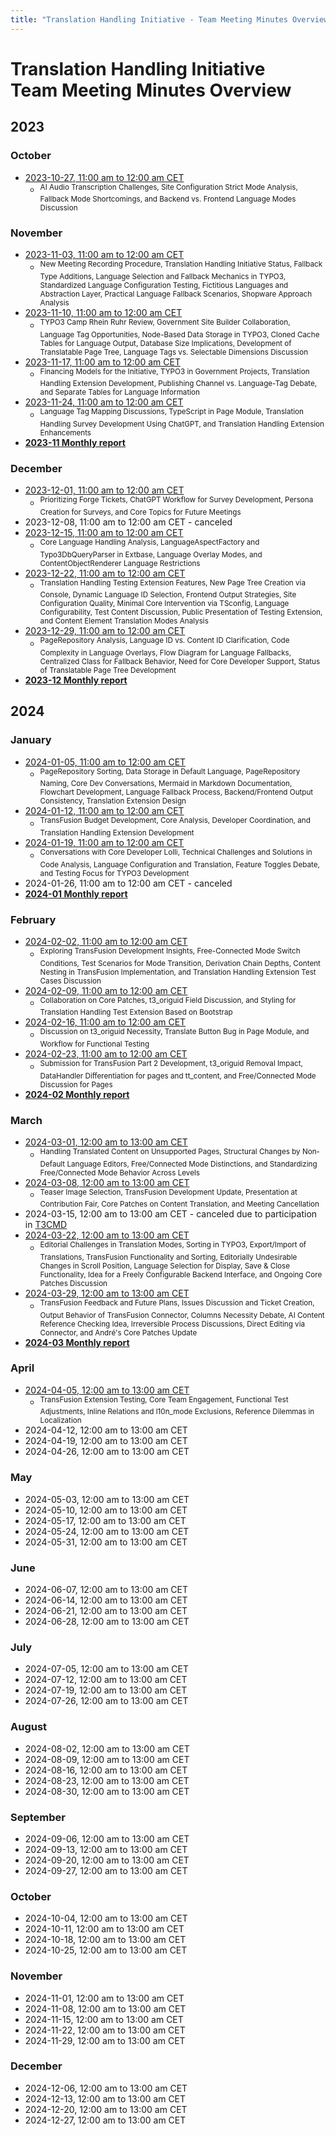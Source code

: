 ```yaml
---
title: "Translation Handling Initiative - Team Meeting Minutes Overview"
---
```


# Translation Handling Initiative<br>Team Meeting Minutes Overview

## 2023

### October
- [2023-10-27, 11:00 am to 12:00 am CET](https://notes.typo3.org/s/qJAh9gC9L)
  - <sup>AI Audio Transcription Challenges, Site Configuration Strict Mode Analysis, Fallback Mode Shortcomings, and Backend vs. Frontend Language Modes Discussion</sup>

### November
- [2023-11-03, 11:00 am to 12:00 am CET](https://notes.typo3.org/s/SzDskOKpk)
  - <sup>New Meeting Recording Procedure, Translation Handling Initiative Status, Fallback Type Additions, Language Selection and Fallback Mechanics in TYPO3, Standardized Language Configuration Testing, Fictitious Languages and Abstraction Layer, Practical Language Fallback Scenarios, Shopware Approach Analysis</sup>
- [2023-11-10, 11:00 am to 12:00 am CET](https://notes.typo3.org/s/Bz_kQTCni)
  - <sup>TYPO3 Camp Rhein Ruhr Review, Government Site Builder Collaboration, Language Tag Opportunities, Node-Based Data Storage in TYPO3, Cloned Cache Tables for Language Output, Database Size Implications, Development of Translatable Page Tree, Language Tags vs. Selectable Dimensions Discussion</sup>
- [2023-11-17, 11:00 am to 12:00 am CET](https://notes.typo3.org/s/Byd1uYnx9)
  - <sup>Financing Models for the Initiative, TYPO3 in Government Projects, Translation Handling Extension Development, Publishing Channel vs. Language-Tag Debate, and Separate Tables for Language Information</sup>
- [2023-11-24, 11:00 am to 12:00 am CET](https://notes.typo3.org/s/06W-G1LPV)
  - <sup>Language Tag Mapping Discussions, TypeScript in Page Module, Translation Handling Survey Development Using ChatGPT, and Translation Handling Extension Enhancements</sup>
- [**2023-11 Monthly report**](https://notes.typo3.org/s/lkbg79HW7)

### December
- [2023-12-01, 11:00 am to 12:00 am CET](https://notes.typo3.org/s/L1aLsRB1_)
  - <sup>Prioritizing Forge Tickets, ChatGPT Workflow for Survey Development, Persona Creation for Surveys, and Core Topics for Future Meetings</sup>
- 2023-12-08, 11:00 am to 12:00 am CET - canceled
- [2023-12-15, 11:00 am to 12:00 am CET](https://notes.typo3.org/s/ddSKDuz1Q)
  - <sup>Core Language Handling Analysis, LanguageAspectFactory and Typo3DbQueryParser in Extbase, Language Overlay Modes, and ContentObjectRenderer Language Restrictions</sup>
- [2023-12-22, 11:00 am to 12:00 am CET](https://notes.typo3.org/s/lbLlUw9-6)
  - <sup>Translation Handling Testing Extension Features, New Page Tree Creation via Console, Dynamic Language ID Selection, Frontend Output Strategies, Site Configuration Quality, Minimal Core Intervention via TSconfig, Language Configurability, Test Content Discussion, Public Presentation of Testing Extension, and Content Element Translation Modes Analysis</sup>
- [2023-12-29, 11:00 am to 12:00 am CET](https://notes.typo3.org/s/8gjJkDDt_)
  - <sup>PageRepository Analysis, Language ID vs. Content ID Clarification, Code Complexity in Language Overlays, Flow Diagram for Language Fallbacks, Centralized Class for Fallback Behavior, Need for Core Developer Support, Status of Translatable Page Tree Development</sup>
- [**2023-12 Monthly report**](https://notes.typo3.org/s/jGG57HTO1)

## 2024

### January
- [2024-01-05, 11:00 am to 12:00 am CET](https://notes.typo3.org/s/q1euU_wMt)
  - <sup>PageRepository Sorting, Data Storage in Default Language, PageRepository Naming, Core Dev Conversations, Mermaid in Markdown Documentation, Flowchart Development, Language Fallback Process, Backend/Frontend Output Consistency, Translation Extension Design</sup>
- [2024-01-12, 11:00 am to 12:00 am CET](https://notes.typo3.org/s/ANe0QizZ2)
  - <sup>TransFusion Budget Development, Core Analysis, Developer Coordination, and Translation Handling Extension Development</sup>
- [2024-01-19, 11:00 am to 12:00 am CET](https://notes.typo3.org/s/sEONb4kd6)
  - <sup>Conversations with Core Developer Lolli, Technical Challenges and Solutions in Code Analysis, Language Configuration and Translation, Feature Toggles Debate, and Testing Focus for TYPO3 Development</sup>
- 2024-01-26, 11:00 am to 12:00 am CET - canceled
- [**2024-01 Monthly report**](https://notes.typo3.org/s/mbML1ruZC)

### February
- [2024-02-02, 11:00 am to 12:00 am CET](https://notes.typo3.org/s/AhsOuu4sc)
  - <sup>Exploring TransFusion Development Insights, Free-Connected Mode Switch Conditions, Test Scenarios for Mode Transition, Derivation Chain Depths, Content Nesting in TransFusion Implementation, and Translation Handling Extension Test Cases Discussion</sup>
- [2024-02-09, 11:00 am to 12:00 am CET](https://notes.typo3.org/s/XjJRqypcF)
  - <sup>Collaboration on Core Patches, t3_origuid Field Discussion, and Styling for Translation Handling Test Extension Based on Bootstrap</sup>
- [2024-02-16, 11:00 am to 12:00 am CET](https://notes.typo3.org/s/OOMfIRbU9)
  - <sup>Discussion on t3_origuid Necessity, Translate Button Bug in Page Module, and Workflow for Functional Testing</sup>
- [2024-02-23, 11:00 am to 12:00 am CET](https://notes.typo3.org/s/PcznGvQa4)
  - <sup>Submission for TransFusion Part 2 Development, t3_origuid Removal Impact, DataHandler Differentiation for pages and tt_content, and Free/Connected Mode Discussion for Pages</sup>
- [**2024-02 Monthly report**](https://notes.typo3.org/s/UExP2O4-i)

### March
- [2024-03-01, 12:00 am to 13:00 am CET](https://notes.typo3.org/s/dYLClg7ji)
  - <sup>Handling Translated Content on Unsupported Pages, Structural Changes by Non-Default Language Editors, Free/Connected Mode Distinctions, and Standardizing Free/Connected Mode Behavior Across Levels</sup>
- [2024-03-08, 12:00 am to 13:00 am CET](https://notes.typo3.org/s/K7A5AG42z)
  - <sup>Teaser Image Selection, TransFusion Development Update, Presentation at Contribution Fair, Core Patches on Content Translation, and Meeting Cancellation</sup>
- 2024-03-15, 12:00 am to 13:00 am CET - canceled due to participation in [T3CMD](https://typo3-camp-mitteldeutschland.de/)
- [2024-03-22, 12:00 am to 13:00 am CET](https://notes.typo3.org/s/kqdwFxW1m)
  - <sup>Editorial Challenges in Translation Modes, Sorting in TYPO3, Export/Import of Translations, TransFusion Functionality and Sorting, Editorially Undesirable Changes in Scroll Position, Language Selection for Display, Save & Close Functionality, Idea for a Freely Configurable Backend Interface, and Ongoing Core Patches Discussion</sup>
- [2024-03-29, 12:00 am to 13:00 am CET](https://notes.typo3.org/s/zwPjAXMLw)
  - <sup>TransFusion Feedback and Future Plans, Issues Discussion and Ticket Creation, Output Behavior of TransFusion Connector, Columns Necessity Debate, AI Content Reference Checking Idea, Irreversible Process Discussions, Direct Editing via Connector, and André's Core Patches Update</sup>
- [**2024-03 Monthly report**](https://notes.typo3.org/s/1G4RXPFo0)

### April
- [2024-04-05, 12:00 am to 13:00 am CET](https://notes.typo3.org/s/D6Pwmi6Pi)
  - <sup>TransFusion Extension Testing, Core Team Engagement, Functional Test Adjustments, Inline Relations and l10n_mode Exclusions, Reference Dilemmas in Localization</sup>
- 2024-04-12, 12:00 am to 13:00 am CET
- 2024-04-19, 12:00 am to 13:00 am CET
- 2024-04-26, 12:00 am to 13:00 am CET

### May
- 2024-05-03, 12:00 am to 13:00 am CET
- 2024-05-10, 12:00 am to 13:00 am CET
- 2024-05-17, 12:00 am to 13:00 am CET
- 2024-05-24, 12:00 am to 13:00 am CET
- 2024-05-31, 12:00 am to 13:00 am CET

### June
- 2024-06-07, 12:00 am to 13:00 am CET
- 2024-06-14, 12:00 am to 13:00 am CET
- 2024-06-21, 12:00 am to 13:00 am CET
- 2024-06-28, 12:00 am to 13:00 am CET

### July
- 2024-07-05, 12:00 am to 13:00 am CET
- 2024-07-12, 12:00 am to 13:00 am CET
- 2024-07-19, 12:00 am to 13:00 am CET
- 2024-07-26, 12:00 am to 13:00 am CET

### August
- 2024-08-02, 12:00 am to 13:00 am CET
- 2024-08-09, 12:00 am to 13:00 am CET
- 2024-08-16, 12:00 am to 13:00 am CET
- 2024-08-23, 12:00 am to 13:00 am CET
- 2024-08-30, 12:00 am to 13:00 am CET

### September
- 2024-09-06, 12:00 am to 13:00 am CET
- 2024-09-13, 12:00 am to 13:00 am CET
- 2024-09-20, 12:00 am to 13:00 am CET
- 2024-09-27, 12:00 am to 13:00 am CET

### October
- 2024-10-04, 12:00 am to 13:00 am CET
- 2024-10-11, 12:00 am to 13:00 am CET
- 2024-10-18, 12:00 am to 13:00 am CET
- 2024-10-25, 12:00 am to 13:00 am CET

### November
- 2024-11-01, 12:00 am to 13:00 am CET
- 2024-11-08, 12:00 am to 13:00 am CET
- 2024-11-15, 12:00 am to 13:00 am CET
- 2024-11-22, 12:00 am to 13:00 am CET
- 2024-11-29, 12:00 am to 13:00 am CET

### December
- 2024-12-06, 12:00 am to 13:00 am CET
- 2024-12-13, 12:00 am to 13:00 am CET
- 2024-12-20, 12:00 am to 13:00 am CET
- 2024-12-27, 12:00 am to 13:00 am CET